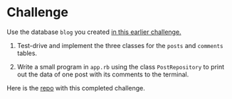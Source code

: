# Challenge

Use the database `blog` you created [in this earlier challenge.](../challenges/06_designing_schema_two_tables.md#challenge)

1. Test-drive and implement the three classes for the `posts` and `comments` tables.

2. Write a small program in `app.rb` using the class `PostRepository` to print out the data of one post with its comments to the terminal.

Here is the [repo]() with this completed challenge.